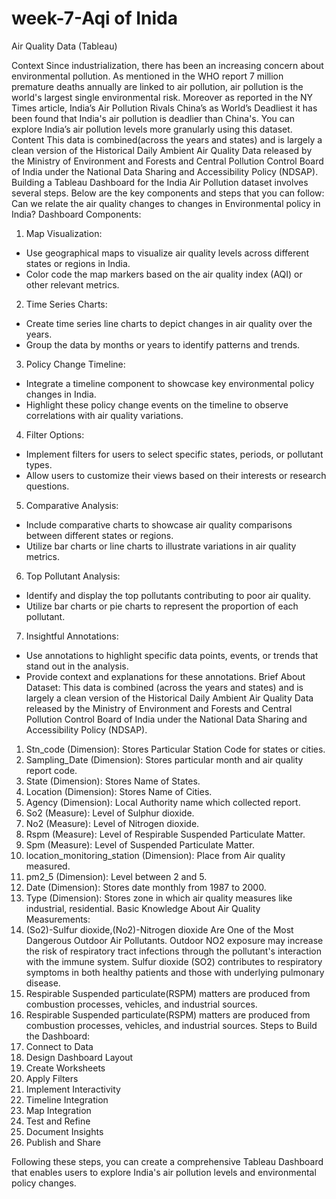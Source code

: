 # week-7-Aqi of Inida 
Air Quality Data (Tableau) 

Context
Since industrialization, there has been an increasing concern about environmental pollution. As mentioned in the WHO report 7 million premature deaths annually are linked to air pollution, air pollution is the world's largest single environmental risk. Moreover as reported in the NY Times article, India’s Air Pollution Rivals China’s as World’s Deadliest it has been found that India's air pollution is deadlier than China's.
You can explore India’s air pollution levels more granularly using this dataset.
Content
This data is combined(across the years and states) and is largely a clean version of the Historical Daily Ambient Air Quality Data released by the Ministry of Environment and Forests and Central Pollution Control Board of India under the National Data Sharing and Accessibility Policy (NDSAP).
Building a Tableau Dashboard for the India Air Pollution dataset involves several steps. Below are the key components and steps that you can follow: Can we relate the air quality changes to changes in Environmental policy in India?
Dashboard Components:
1. Map Visualization:
-	Use geographical maps to visualize air quality levels across different states or regions in India.
-	Color code the map markers based on the air quality index (AQI) or other relevant metrics.
2. Time Series Charts:
-	Create time series line charts to depict changes in air quality over the years.
-	Group the data by months or years to identify patterns and trends.
3. Policy Change Timeline:
-	Integrate a timeline component to showcase key environmental policy changes in India.
-	Highlight these policy change events on the timeline to observe correlations with air quality variations.

4. Filter Options:
-	Implement filters for users to select specific states, periods, or pollutant types.
-	Allow users to customize their views based on their interests or research questions.
5. Comparative Analysis:
-	Include comparative charts to showcase air quality comparisons between different states or regions.
-	Utilize bar charts or line charts to illustrate variations in air quality metrics.
6. Top Pollutant Analysis:
-	Identify and display the top pollutants contributing to poor air quality.
-	Utilize bar charts or pie charts to represent the proportion of each pollutant.

7. Insightful Annotations:
-	Use annotations to highlight specific data points, events, or trends that stand out in the analysis.
-	Provide context and explanations for these annotations.
Brief About Dataset:
This data is combined (across the years and states) and is largely a clean version of the Historical Daily Ambient Air Quality Data released by the Ministry of Environment and Forests and Central Pollution Control Board of India under the National Data Sharing and Accessibility Policy (NDSAP).
1.	Stn_code (Dimension): Stores Particular Station Code for states or cities.
2.	Sampling_Date (Dimension): Stores particular month and air quality report code.
3.	State (Dimension): Stores Name of States.
4.	Location (Dimension): Stores Name of Cities.
5.	Agency (Dimension): Local Authority name which collected report.
6.	So2 (Measure): Level of Sulphur dioxide.
7.	No2 (Measure): Level of Nitrogen dioxide.
8.	Rspm (Measure): Level of Respirable Suspended Particulate Matter.
9.	Spm (Measure): Level of Suspended Particulate Matter.
10.	location_monitoring_station (Dimension): Place from Air quality measured.
11.	pm2_5 (Dimension): Level between 2 and 5.
12.	Date (Dimension): Stores date monthly from 1987 to 2000.
13.	Type (Dimension): Stores zone in which air quality measures like industrial, residential.
Basic Knowledge About Air Quality Measurements:
1.	(So2)-Sulfur dioxide,(No2)-Nitrogen dioxide Are One of the Most Dangerous Outdoor Air Pollutants. Outdoor NO2 exposure may increase the risk of respiratory tract infections through the pollutant's interaction with the immune system. Sulfur dioxide (SO2) contributes to respiratory symptoms in both healthy patients and those with underlying pulmonary disease.
2.	Respirable Suspended particulate(RSPM) matters are produced from combustion processes, vehicles, and industrial sources.
3.	Respirable Suspended particulate(RSPM) matters are produced from combustion processes, vehicles, and industrial sources.
Steps to Build the Dashboard:
1.	Connect to Data
2.	Design Dashboard Layout
3.	Create Worksheets
4.	Apply Filters
5.	Implement Interactivity
6.	Timeline Integration
7.	Map Integration
8.	Test and Refine
9.	Document Insights
10.	Publish and Share

Following these steps, you can create a comprehensive Tableau Dashboard that enables users to explore India's air pollution levels and environmental policy changes.



